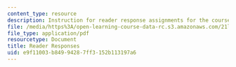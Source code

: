 ```yaml
---
content_type: resource
description: Instruction for reader response assignments for the course.
file: /media/https%3A/open-learning-course-data-rc.s3.amazonaws.com/21l-460-medieval-literature-dante-boccaccio-chaucer-spring-2005/e9f11003b84994287ff3152b113197a6_readeresponses.pdf
file_type: application/pdf
resourcetype: Document
title: Reader Responses
uid: e9f11003-b849-9428-7ff3-152b113197a6
---
```

